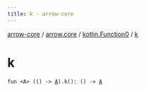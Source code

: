 ```yaml
---
title: k - arrow-core
---
```


[arrow-core](../../index.html) / [arrow.core](../index.html) / [kotlin.Function0](index.html) / [k](./k.html)

# k

`fun <A> (() -> `[`A`](k.html#A)`).k(): () -> `[`A`](k.html#A)